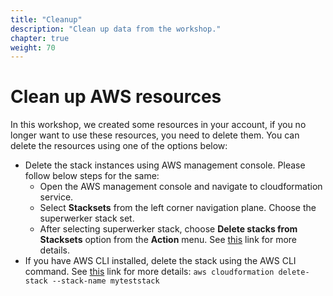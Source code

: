 ```yaml
---
title: "Cleanup"
description: "Clean up data from the workshop."
chapter: true
weight: 70
---
```


# Clean up AWS resources

In this workshop, we created some resources in your account, if you no longer want to use these resources, you need to delete them. You can delete the resources using one of the options below:

- Delete the stack instances using AWS management console. Please follow below steps for the same:
    - Open the AWS management console and navigate to cloudformation service.
    - Select **Stacksets** from the left corner navigation plane. Choose the superwerker stack set.
    - After selecting superwerker stack, choose **Delete stacks from Stacksets** option from the **Action** menu. See [this](https://docs.aws.amazon.com/AWSCloudFormation/latest/UserGuide/stackinstances-delete.html#stackinstances-delete-console) link for more details.
- If you have AWS CLI installed, delete the stack using the AWS CLI command. See [this](https://docs.aws.amazon.com/AWSCloudFormation/latest/UserGuide/stackinstances-delete.html#stackinstances-delete-cli) link for more details: `aws cloudformation delete-stack --stack-name myteststack`
